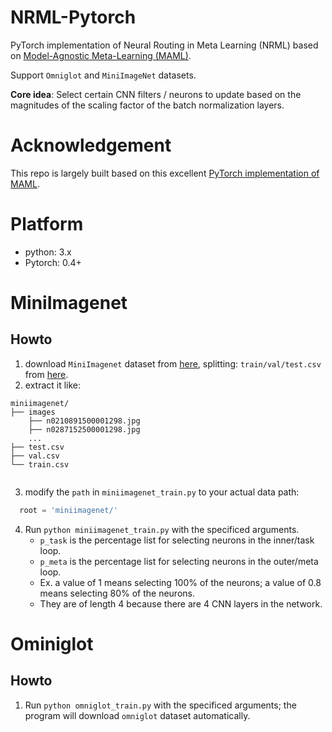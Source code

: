 #  NRML-Pytorch
PyTorch implementation of Neural Routing in Meta Learning (NRML) based on [Model-Agnostic Meta-Learning (MAML)](https://arxiv.org/abs/1703.03400).

Support `Omniglot` and `MiniImageNet` datasets.

**Core idea**: Select certain CNN filters / neurons to update based on the magnitudes of the scaling factor of the batch normalization layers.

# Acknowledgement
This repo is largely built based on this excellent [PyTorch implementation of MAML](https://github.com/dragen1860/MAML-Pytorch).

# Platform
- python: 3.x
- Pytorch: 0.4+

# MiniImagenet

## Howto

1. download `MiniImagenet` dataset from [here](https://github.com/dragen1860/LearningToCompare-Pytorch/issues/4), splitting: `train/val/test.csv` from [here](https://github.com/twitter/meta-learning-lstm/tree/master/data/miniImagenet).
2. extract it like:
```shell
miniimagenet/
├── images
	├── n0210891500001298.jpg  
	├── n0287152500001298.jpg 
	...
├── test.csv
├── val.csv
└── train.csv


```
3. modify the `path` in `miniimagenet_train.py` to your actual data path:
```python
  root = 'miniimagenet/'
```

4. Run `python miniimagenet_train.py` with the specificed arguments.
   - `p_task` is the percentage list for selecting neurons in the inner/task loop.
   - `p_meta` is the percentage list for selecting neurons in the outer/meta loop.
   - Ex. a value of 1 means selecting 100% of the neurons; a value of 0.8 means selecting 80% of the neurons.
   - They are of length 4 because there are 4 CNN layers in the network.



# Ominiglot

## Howto
1. Run `python omniglot_train.py` with the specificed arguments; the program will download `omniglot` dataset automatically.


